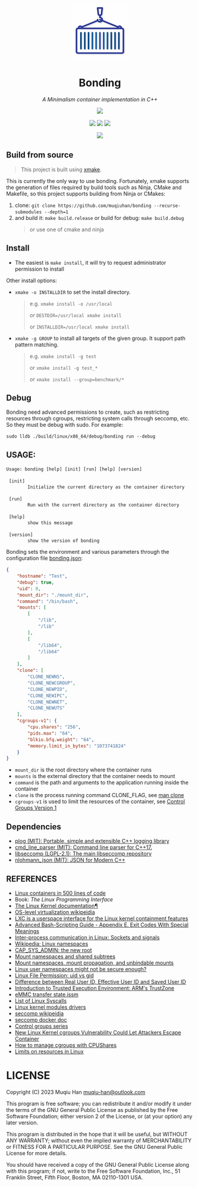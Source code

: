 <div align="center">

<img src="./.github/logo.png" height="150px" width="150px">

# Bonding

*A Minimalism container implementation in C++*

![](https://github.com/muqiuhan/bonding/actions/workflows/build.yaml/badge.svg) 

![](https://img.shields.io/badge/C++17-123456)
![](https://img.shields.io/badge/Clang16.0.6-00F)
![](https://img.shields.io/badge/GCC13.2.1-00F)

![](https://img.shields.io/badge/WIP-FFFF00)

</div>

## Build from source
> This project is built using [xmake](https://xmake.io).

This is currently the only way to use bonding. Fortunately, xmake supports the generation of files required by build tools such as Ninja, CMake and Makefile, so this project supports building from Ninja or CMakes:

1. clone: `git clone https://github.com/muqiuhan/bonding --recurse-submodules --depth=1`
2. and build it: `make build.release` or build for debug: `make build.debug`
    > or use one of cmake and ninja

## Install

- The easiest is `make install`, it will try to request administrator permission to install

Other install options: 
- `xmake -o INSTALLDIR` to set the install directory.
    >
    > e.g. `xmake install -o /usr/local`
    >
    > or   `DESTDIR=/usr/local xmake install`
    >
    > or   `INSTALLDIR=/usr/local xmake install`

- `xmake -g GROUP` to install  all targets of the given group. It support path pattern matching.
    > e.g.   `xmake install -g test`
    > 
    > or     `xmake install -g test_*`
    > 
    > or     `xmake install --group=benchmark/*`

## Debug
Bonding need advanced permissions to create, such as restricting resources through cgroups, restricting system calls through seccomp, etc. So they must be debug with sudo. For example:

```shell
sudo lldb ./build/linux/x86_64/debug/bonding run --debug
```

## USAGE:
```
Usage: bonding [help] [init] [run] [help] [version]

 [init]
        Initialize the current directory as the container directory

 [run]
        Run with the current directory as the container directory

 [help]
        show this message

 [version]
        show the version of bonding
```

Bonding sets the environment and various parameters through the configuration file [bonding.json](./example/bonding.json):
```json
{
    "hostname": "Test",
    "debug": true,
    "uid": 0,
    "mount_dir": "./mount_dir",
    "command": "/bin/bash",
    "mounts": [
        [
            "/lib",
            "/lib"
        ],
        [
            "/lib64",
            "/lib64"
        ]
    ],
    "clone": [
        "CLONE_NEWNS",
        "CLONE_NEWCGROUP",
        "CLONE_NEWPID",
        "CLONE_NEWIPC",
        "CLONE_NEWNET",
        "CLONE_NEWUTS"
    ],
    "cgroups-v1": {
        "cpu.shares": "256",
        "pids.max": "64",
        "blkio.bfq.weight": "64",
        "memory.limit_in_bytes": "1073741824"
    }
}
```

- `mount_dir` is the root directory where the container runs
- `mounts` is the external directory that the container needs to mount
- `command` is the path and arguments to the application running inside the container
- `clone` is the process running command CLONE_FLAG, see [man clone](https://www.man7.org/linux/man-pages/man2/clone.2.html)
- `cgroups-v1` is used to limit the resources of the container, see [Control Groups Version 1](https://docs.kernel.org/admin-guide/cgroup-v1/index.html)

## Dependencies
- [plog (MIT):  Portable, simple and extensible C++ logging library](https://github.com/SergiusTheBest/plog)
- [cmd_line_parser (MIT):  Command line parser for C++17. ](https://github.com/jermp/cmd_line_parser)
- [libseccomp (LGPL-2.1): The main libseccomp repository](https://github.com/seccomp/libseccomp)
- [nlohmann_json (MIT): JSON for Modern C++](https://github.com/nlohmann/json)

## REFERENCES

- [Linux containers in 500 lines of code](https://blog.lizzie.io/linux-containers-in-500-loc.html)
- Book: *The Linux Programming Interface*
- [The Linux Kernel documentation¶](https://www.kernel.org/doc/html/latest/index.html)
- [OS-level virtualization wikipeidia](https://en.wikipedia.org/wiki/OS-level_virtualization)
- [LXC is a userspace interface for the Linux kernel containment features](https://linuxcontainers.org/lxc/introduction/)
- [Advanced Bash-Scripting Guide - Appendix E. Exit Codes With Special Meanings](https://tldp.org/LDP/abs/html/exitcodes.html)
- [Inter-process communication in Linux: Sockets and signals](https://opensource.com/article/19/4/interprocess-communication-linux-networking)
- [Wikipedia: Linux namespaces](https://en.wikipedia.org/wiki/Linux_namespaces)
- [CAP_SYS_ADMIN: the new root](https://lwn.net/Articles/486306/)
- [Mount namespaces and shared subtrees](https://lwn.net/Articles/689856/)
- [Mount namespaces, mount propagation, and unbindable mounts](https://lwn.net/Articles/690679/)
- [Linux user namespaces might not be secure enough?](https://medium.com/@ewindisch/linux-user-namespaces-might-not-be-secure-enough-a-k-a-subverting-posix-capabilities-f1c4ae19cad)
- [Linux File Permission: uid vs gid](https://www.cbtnuggets.com/blog/technology/system-admin/linux-file-permission-uid-vs-gid)
- [Difference between Real User ID, Effective User ID and Saved User ID](https://stackoverflow.com/questions/32455684/difference-between-real-user-id-effective-user-id-and-saved-user-id/32456814#32456814)
- [Introduction to Trusted Execution Environment: ARM's TrustZone](https://blog.quarkslab.com/introduction-to-trusted-execution-environment-arms-trustzone.html)
- [eMMC transfer state.jssm](https://gist.github.com/StoneCypher/be7f117881915e7df7bbc96c5c0a84d5)
- [List of Linux Syscalls](https://linuxhint.com/list_of_linux_syscalls/)
- [Linux kernel modules drivers](http://www.haifux.org/lectures/86-sil/kernel-modules-drivers/kernel-modules-drivers.html)
- [seccomp wikipeidia](https://en.wikipedia.org/wiki/Seccomp)
- [seccomp docker doc](https://github.com/docker/docs/blob/main/engine/security/seccomp.md)
- [Control groups series](https://lwn.net/Articles/604609/)
- [New Linux Kernel cgroups Vulnerability Could Let Attackers Escape Container](https://thehackernews.com/2022/03/new-linux-kernel-cgroups-vulnerability.html)
- [How to manage cgroups with CPUShares](https://www.redhat.com/sysadmin/cgroups-part-two)
- [Limits on resources in Linux](https://0xax.gitbooks.io/linux-insides/content/SysCall/linux-syscall-6.html)

# LICENSE
Copyright (C) 2023 Muqiu Han <muqiu-han@outlook.com>

This program is free software; you can redistribute it and/or modify
it under the terms of the GNU General Public License as published by
the Free Software Foundation; either version 2 of the License, or
(at your option) any later version.

This program is distributed in the hope that it will be useful,
but WITHOUT ANY WARRANTY; without even the implied warranty of
MERCHANTABILITY or FITNESS FOR A PARTICULAR PURPOSE.  See the
GNU General Public License for more details.

You should have received a copy of the GNU General Public License along
with this program; if not, write to the Free Software Foundation, Inc.,
51 Franklin Street, Fifth Floor, Boston, MA 02110-1301 USA.
